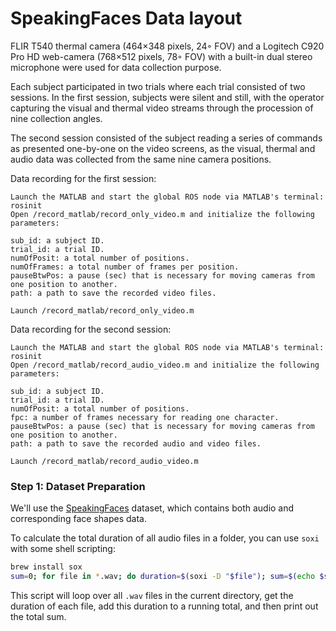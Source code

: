 # SpeakingFaces Data layout

FLIR T540 thermal camera (464×348 pixels, 24◦ FOV) and a Logitech C920 Pro HD web-camera (768×512 pixels, 78◦ FOV) with a built-in dual stereo microphone were used for data collection purpose.

Each subject participated in two trials where each trial consisted of two sessions. In the first session, subjects were silent and still, with the operator capturing the visual and thermal video streams through the procession of nine collection angles.

The second session consisted of the subject reading a series of commands as presented one-by-one on the video screens, as the visual, thermal and audio data was collected from the same nine camera positions.

Data recording for the first session:

    Launch the MATLAB and start the global ROS node via MATLAB's terminal: rosinit
    Open /record_matlab/record_only_video.m and initialize the following parameters:

    sub_id: a subject ID.
    trial_id: a trial ID.
    numOfPosit: a total number of positions.
    numOfFrames: a total number of frames per position.
    pauseBtwPos: a pause (sec) that is necessary for moving cameras from one position to another.
    path: a path to save the recorded video files.

    Launch /record_matlab/record_only_video.m

Data recording for the second session:

    Launch the MATLAB and start the global ROS node via MATLAB's terminal: rosinit
    Open /record_matlab/record_audio_video.m and initialize the following parameters:

    sub_id: a subject ID.
    trial_id: a trial ID.
    numOfPosit: a total number of positions.
    fpc: a number of frames necessary for reading one character.
    pauseBtwPos: a pause (sec) that is necessary for moving cameras from one position to another.
    path: a path to save the recorded audio and video files.

    Launch /record_matlab/record_audio_video.m

### Step 1: Dataset Preparation

We'll use the [SpeakingFaces](https://github.com/IS2AI/SpeakingFaces) dataset, which contains both audio and corresponding face shapes data.

To calculate the total duration of all audio files in a folder, you can use `soxi` with some shell scripting:

```bash
brew install sox
sum=0; for file in *.wav; do duration=$(soxi -D "$file"); sum=$(echo $sum + $duration | bc); done; echo $sum
```
This script will loop over all `.wav` files in the current directory, get the duration of each file, add this duration to a running total, and then print out the total sum.
